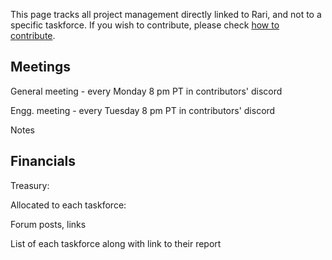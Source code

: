 This page tracks all project management directly linked to Rari, and not to a specific taskforce. If you wish to contribute, please check [how to contribute]().

## Meetings

General meeting - every Monday 8 pm PT in contributors' discord

Engg. meeting - every Tuesday 8 pm PT in contributors' discord

Notes

## Financials

Treasury:

Allocated to each taskforce:

Forum posts, links

List of each taskforce along with link to their report
